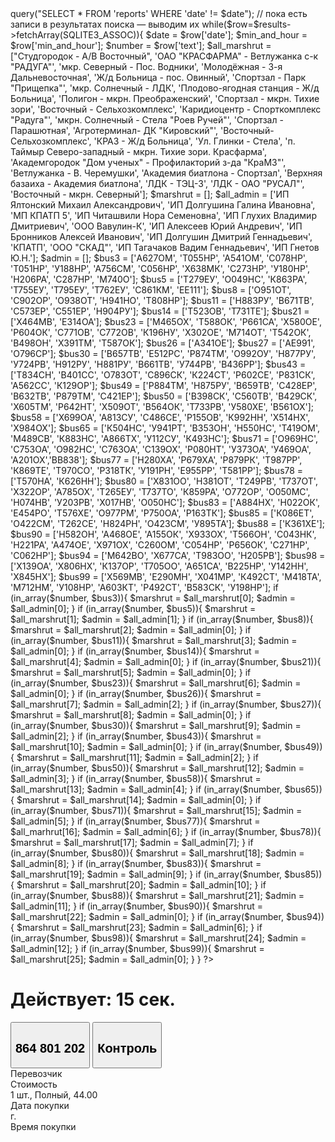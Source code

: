 <html>
<head>
    <title>Ticket Information</title>
    <link rel="stylesheet" href="https://cdnjs.cloudflare.com/ajax/libs/font-awesome/5.15.3/css/all.min.css">
    <link href='https://unpkg.com/boxicons@2.1.4/css/boxicons.min.css' rel='stylesheet'>
    <link rel="stylesheet" href="styles.css">
</head>
<body>
<?php
	// подключаемся к базе данных
	$connection = new SQLite3('reports.db');
	// получаем дату в нужном формате
      $date = date('Y-m-d');
// выгружаем остальные отчёты из базы
$results = $connection->query("SELECT * FROM 'reports' WHERE 'date' != $date");
// пока есть записи в результатах поиска — выводим их
while($row=$results->fetchArray(SQLITE3_ASSOC)){
	$date = $row['date'];
	$min_and_hour = $row['min_and_hour'];
	$number = $row['text'];
	$all_marshrut = ["Студгородок - А/В Восточный", 'ОАО "КРАСФАРМА" - Ветлужанка с-к "РАДУГА"', 'мкр. Северный - Пос. Водники', 'Молодёжная - 3-я Дальневосточная', 'Ж/д Больница - пос. Овинный', 'Спортзал - Парк "Прищепка"', 'мкр. Солнечный - ЛДК', 'Плодово-ягодная станция - Ж/д Больница', 'Полигон - мкрн. Преображенский', 'Спортзал - мкрн. Тихие зори', 'Восточный - Сельхозкомплекс', 'Каридиоцентр - Спорткомплекс "Радуга"', 'мкрн. Солнечный - Стела "Роев Ручей"', 'Спортзал - Парашютная', 'Агротерминал- ДК "Кировский"', 'Восточный-Сельхозкомплекс', 'КРАЗ - Ж/д Больница', 'Ул. Глинки - Стела', 'п. Таймыр Северо-западный - мкрн. Тихие зори. Красфарма', 'Академгородок "Дом ученых" - Профилакторий з-да "КраМЗ"', 'Ветлужанка - В. Черемушки', 'Академия биатлона - Спортзал', 'Верхняя базаиха - Академия биатлона', 'ЛДК - ТЭЦ-3', 'ЛДК - ОАО "РУСАЛ"', 'Восточный - мкрн. Северный'];
	$marshrut = [];
	$all_admin = ['ИП Ялтонский Михаил Александрович', 'ИП Долгушина Галина Ивановна', 'МП КПАТП 5', 'ИП Читашвили Нора Семеновна', 'ИП Глухих Владимир Дмитриевич', 'ООО Вавулин-К', 'ИП Алексеев Юрий Андревич', 'ИП Бронников Алексей Иванович', 'ИП Долгушин Дмитрий Геннадьевич', 'КПАТП', 'ООО "СКАД"', 'ИП Тагачаков Вадим Геннадьевич', 'ИП Гнетов Ю.Н.'];
	$admin = [];
	$bus3 = ['А627ОМ', 'Т055НР', 'А541ОМ', 'С078НР', 'Т051НР', 'У188НР', 'А756СМ', 'С056НР', 'Х638МК', 'С273НР', 'У180НР', 'Н206РА', 'С287НР', 'М740О'];
    $bus5 = ['Т279ЕУ', 'О049НС', 'К863РА', 'Т755ЕУ', 'Т795ЕУ', 'Т762ЕУ', 'С861КМ', 'ЕЕ111'];
    $bus8 = ['О951ОТ', 'С902ОР', 'О938ОТ', 'Н941НО', 'Т808НР'];
    $bus11 = ['Н883РУ', 'В671ТВ', 'С573ЕР', 'С551ЕР', 'Н904РУ'];
    $bus14 = ['Т523ОВ', 'Т731ТЕ'];
    $bus21 = ['Х464МВ', 'Е314ОА'];
    $bus23 = ['М465ОХ', 'Т588ОК', 'Р661СА', 'Х580ОЕ', 'Р604ОК', 'С771ОВ', 'С772ОВ', 'К196НУ', 'Х302ОЕ', 'М714ОТ', 'Т542ОК', 'В498ОН', 'Х391ТМ', 'Т587ОК'];
    $bus26 = ['А341ОЕ'];
    $bus27 = ['АЕ991', 'О796СР'];
    $bus30 = ['В657ТВ', 'Е512РС', 'Р874ТМ', 'О992ОУ', 'Н877РУ', 'У724РВ', 'Н912РУ', 'Н881РУ', 'В661ТВ', 'У744РВ', 'В436РР'];
    $bus43 = ['Т834СН', 'В401СС', 'О783ОТ', 'С896СК', 'К224СТ', 'Р602СЕ', 'Р831СК', 'А562СС', 'К129ОР'];
    $bus49 = ['Р884ТМ', 'Н875РУ', 'В659ТВ', 'С428ЕР', 'В632ТВ', 'Р879ТМ', 'С421ЕР'];
    $bus50 = ['В398СК', 'С560ТВ', 'В429СК', 'Х605ТМ', 'Р642НТ', 'Х509ОТ', 'В564ОК', 'Т733РВ', 'У580ХЕ', 'В561ОХ'];
    $bus58 = ['Х699ОА', 'А813СУ', 'С486СЕ', 'Р155ОВ', 'К992НН', 'Х514НХ', 'Х984ОХ'];
    $bus65 = ['К504НС', 'У941РТ', 'В353ОН', 'Н550НС', 'Т419ОМ', 'М489СВ', 'К883НС', 'А866ТХ', 'У112СУ', 'К493НС'];
    $bus71 = ['О969НС', 'С753ОА', 'О982НС', 'С763ОА', 'С139ОХ', 'Р080НТ', 'У373ОА', 'У469ОА', 'А201ОХ','ВВ838'];
    $bus77 = ['Н280ХА', 'Р679ХА', 'Р879РК', 'Т987РР', 'К869ТЕ', 'Т970СО', 'Р318ТК', 'У191РН', 'Е955РР', 'Т581РР'];
    $bus78 = ['Т570НА', 'К626НН'];
    $bus80 = ['Х831ОО', 'Н381ОТ', 'Т249РВ', 'Т737ОТ', 'Х322ОР', 'А785ОХ', 'Т265ЕУ', 'Т737ТО', 'К859РА', 'О772ОР', 'О050МС', 'Н074НВ', 'У203РВ', 'Х017НВ', 'О050НС'];
    $bus83 = ['А884НХ', 'Н022ОК', 'Е454РО', 'Т576ХЕ', 'О977РМ', 'Р750ОА', 'Р163ТК'];
    $bus85 = ['К086ЕТ', 'О422СМ', 'Т262СЕ', 'Н824РН', 'О423СМ', 'У895ТА'];
    $bus88 = ['К361ХЕ'];
    $bus90 = ['Н582ОН', 'А468ОЕ', 'А155ОК', 'Х933ОХ', 'Т566ОН', 'С043НК', 'Н221РА', 'А474ОЕ', 'Х971ОХ', 'С260ОМ', 'С054НР', 'Р656ОК', 'С271НР', 'С062НР'];
    $bus94 = ['М642ВО', 'Х677СА', 'Т983ОО', 'Н205РВ'];
    $bus98 = ['Х139ОА', 'Х806НХ', 'К137ОР', 'Т705ОО', 'А651СА', 'В225НР', 'У142НН', 'Х845НХ'];
    $bus99 = ['Х569МВ', 'Е290МН', 'Х041МР', 'К492СТ', 'М418ТА', 'М712НМ', 'У108НР', 'А603КТ', 'Р492СТ', 'В583СК', 'У198НР'];
	if (in_array($number, $bus3)){
		$marshrut = $all_marshrut[0];
		$admin = $all_admin[0];
	}
	if (in_array($number, $bus5)){
        $marshrut = $all_marshrut[1];
		$admin = $all_admin[1];
    }
	if (in_array($number, $bus8)){
        $marshrut = $all_marshrut[2];
		$admin = $all_admin[0];
    }
	if (in_array($number, $bus11)){
        $marshrut = $all_marshrut[3];
		$admin = $all_admin[0];
    }
	if (in_array($number, $bus14)){
        $marshrut = $all_marshrut[4];
		$admin = $all_admin[0];
    }
	if (in_array($number, $bus21)){
        $marshrut = $all_marshrut[5];
		$admin = $all_admin[0];
    }
	if (in_array($number, $bus23)){
        $marshrut = $all_marshrut[6];
		$admin = $all_admin[0];
    }
	if (in_array($number, $bus26)){
        $marshrut = $all_marshrut[7];
		$admin = $all_admin[2];
    }
	if (in_array($number, $bus27)){
        $marshrut = $all_marshrut[8];
		$admin = $all_admin[0];
    }
	if (in_array($number, $bus30)){
        $marshrut = $all_marshrut[9];
		$admin = $all_admin[2];
    }
	if (in_array($number, $bus43)){
        $marshrut = $all_marshrut[10];
		$admin = $all_admin[0];
    }
	if (in_array($number, $bus49)){
        $marshrut = $all_marshrut[11];
		$admin = $all_admin[2];
    }
	if (in_array($number, $bus50)){
        $marshrut = $all_marshrut[12];
		$admin = $all_admin[3];
    }
	if (in_array($number, $bus58)){
        $marshrut = $all_marshrut[13];
		$admin = $all_admin[4];
    }
	if (in_array($number, $bus65)){
        $marshrut = $all_marshrut[14];
		$admin = $all_admin[0];
    }
	if (in_array($number, $bus71)){
        $marshrut = $all_marshrut[15];
		$admin = $all_admin[5];
    }
	if (in_array($number, $bus77)){
        $marshrut = $all_marhrut[16];
		$admin = $all_admin[6];
    }
	if (in_array($number, $bus78)){
        $marshrut = $all_marshrut[17];
		$admin = $all_admin[7];
    }
	if (in_array($number, $bus80)){
        $marshrut = $all_marshrut[18];
		$admin = $all_admin[8];
    }
	if (in_array($number, $bus83)){
        $marshrut = $all_marshrut[19];
		$admin = $all_admin[9];
    }
	if (in_array($number, $bus85)){
        $marshrut = $all_marshrut[20];
		$admin = $all_admin[10];
    }
	if (in_array($number, $bus88)){
        $marshrut = $all_marshrut[21];
		$admin = $all_admin[11];
    }
	if (in_array($number, $bus90)){
        $marshrut = $all_marshrut[22];
		$admin = $all_admin[0];
    }
	if (in_array($number, $bus94)){
        $marshrut = $all_marshrut[23];
		$admin = $all_admin[6];
    }
	if (in_array($number, $bus98)){
        $marshrut = $all_marshrut[24];
		$admin = $all_admin[12];
    }
	if (in_array($number, $bus99)){
        $marshrut = $all_marshrut[25];
		$admin = $all_admin[0];
    }
}
    ?>
    <div class="container">
        <h1 id="text-div">Действует: <span id="countdown">15</span> сек.</h1>
        <div class="tabs">
            <button class="button" id="ticket-button">
                <h2><i class='bx bx-file'></i> 864 801 202</h2>
            </button>
            <button class="button" id="control-button">
                <h2><i class='bx bx-user-circle'></i> Контроль</h2>
            </button>
        </div>
        <div class="divider"></div>
        <div class="info">
            <div class="info-item"><i class="fas fa-user"></i> Перевозчик</div>
            <div class="info-item"> <?php echo $admin ?> </div>
            <div class="line"></div>
            <div class="info-item"><i class="fas fa-bus"></i> <?php echo $marshrut ?></div>
            <div class="info-item"><?php echo $number ?></div>
            <div class="line"></div>
            <div class="info-item"><i class='bx bx-ruble'></i> Стоимость</div>
            <div class="info-item">1 шт., Полный, 44.00</div>
            <div class="line"></div>
            <div class="info-item"><i class="fas fa-calendar-alt"></i> Дата покупки</div>
            <div class="info-item"><?php echo date('d') . ' ' . 'октября ' . date('Y'); ?> г.</div>
            <div class="line"></div>
            <div class="info-item"><i class="fas fa-clock"></i> Время покупки</div>
            <div class="info-item"><?php echo $min_and_hour ?></div>
        </div>
    </div>
    <script src="script.js"></script>
</body>
</html>
